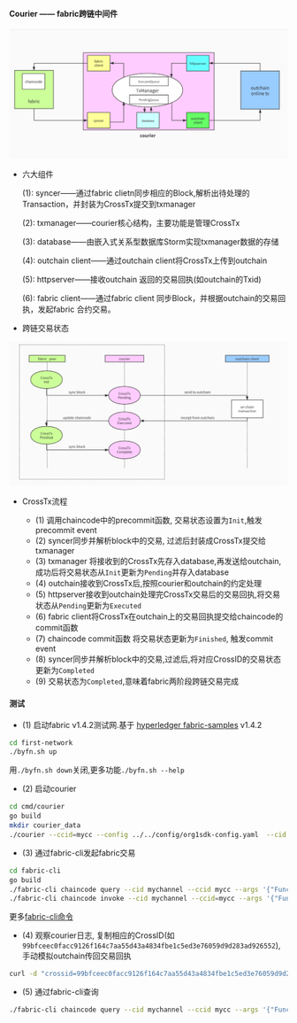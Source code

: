 #### Courier ——  fabric跨链中间件
![fabric跨链中间件](./docs/picture/courier.png)

- 六大组件

    
    (1): syncer——通过fabric clietn同步相应的Block,解析出待处理的Transaction，并封装为CrossTx提交到txmanager
    
    (2): txmanager——courier核心结构，主要功能是管理CrossTx
    
    (3): database——由嵌入式关系型数据库Storm实现txmanager数据的存储
    
    (4): outchain client——通过outchain client将CrossTx上传到outchain
    
    (5): httpserver——接收outchain 返回的交易回执(如outchain的Txid)
    
    (6): fabric client——通过fabric client 同步Block，并根据outchain的交易回执，发起fabric 合约交易。


- 跨链交易状态

![crosstx state](./docs/picture/txstate.png)



- CrossTx流程

  - (1) 调用chaincode中的precommit函数, 交易状态设置为`Init`,触发precommit event
  - (2) syncer同步并解析block中的交易, 过滤后封装成CrossTx提交给txmanager
  - (3) txmanager 将接收到的CrossTx先存入database,再发送给outchain,成功后将交易状态从`Init`更新为`Pending`并存入database
  - (4) outchain接收到CrossTx后,按照courier和outchain的约定处理
  - (5) httpserver接收到outchain处理完CrossTx交易后的交易回执,将交易状态从`Pending`更新为`Executed`
  - (6) fabric client将CrossTx在outchain上的交易回执提交给chaincode的commit函数
  - (7) chaincode commit函数 将交易状态更新为`Finished`, 触发commit event
  - (8) syncer同步并解析block中的交易,过滤后,将对应CrossID的交易状态更新为`Completed`
  - (9) 交易状态为`Completed`,意味着fabric两阶段跨链交易完成
    

#### 测试

- (1)  启动fabric v1.4.2测试网.基于 [hyperledger fabric-samples](https://github.com/hyperledger/fabric-samples) v1.4.2
```bash
cd first-network
./byfn.sh up
```
  用`./byfn.sh down`关闭,更多功能`./byfn.sh --help`


- (2) 启动courier
```bash
cd cmd/courier
go build
mkdir courier_data
./courier --ccid=mycc --config ../../config/org1sdk-config.yaml  --cid mychannel --peer 'grpcs://localhost:7051'
```

- (3) 通过fabric-cli发起fabric交易
```bash
cd fabric-cli
go build
./fabric-cli chaincode query --cid mychannel --ccid mycc --args '{"Func":"query","Args":["a"]}' --peer grpcs://localhost:7051 --payload --config ../config/org1sdk-config.yaml
./fabric-cli chaincode invoke --cid mychannel --ccid=mycc --args '{"Func":"precommit","Args":["sipc-address","100","如果给a的sipc-addresss转账1sipc, 那么a将给b转10个coin","invoke","a b 10"]}' --peer grpcs://localhost:7051 --base64 --config ../config/org1sdk-config.yaml
```
更多[fabric-cli命令](./fabric-cli/README.md)
- (4) 观察courier日志, 复制相应的CrossID(如`99bfceec0facc9126f164c7aa55d43a4834fbe1c5ed3e76059d9d283ad926552`),手动模拟outchain传回交易回执
```bash
curl -d "crossid=99bfceec0facc9126f164c7aa55d43a4834fbe1c5ed3e76059d9d283ad926552&receipt=99bfceec0facc9126f164c7aa55d43a4834fbe1c5ed3e76059d9d283ad926552&sequence=1001" http://localhost:8080/v1/receipt -X "POST"
```

- (5) 通过fabric-cli查询
```bash
./fabric-cli chaincode query --cid mychannel --ccid mycc --args '{"Func":"query","Args":["a"]}' --peer grpcs://localhost:7051 --payload --config ../config/org1sdk-config.yaml
```
